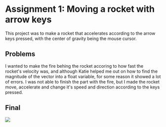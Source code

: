 # Assignment 1: Moving a rocket with arrow keys
This project was to make a rocket that accelerates according to the arrow keys pressed, with the center of gravity being the mouse cursor.

## Problems
I wanted to make the fire behing the rocket accoring to how fast the rocket's velocity was, and although Katie helped me out on how to find the magnitude of the vector into a float variable, for some reason it showed a lot of errors. I was not able to finish the part with the fire, but I made the rocket move, accelerate and change it's speed and direction according to the keys pressed.

## Final
![](media/rocket.png)
